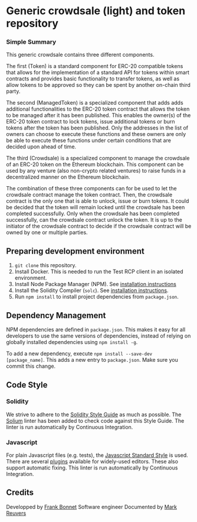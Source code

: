 # Generic crowdsale (light) and token repository

### Simple Summary
This generic crowdsale contains three different components.

The first (Token) is a standard component for ERC-20 compatible tokens that
allows for the implementation of a standard API for tokens within smart
contracts and provides basic functionality to transfer tokens, as well as
allow tokens to be approved so they can be spent by another on-chain third
party.

The second (ManagedToken) is a specialized component that adds adds additional 
functionalities to the ERC-20 token contract that allows the token to be managed 
after it has been published. This enables the owner(s) of the ERC-20 token contract 
to lock tokens, issue additional tokens or burn tokens after the token has been 
published. Only the addresses in the list of owners can choose to execute these 
functions and these owners are only be able to execute these functions under certain
conditions that are decided upon ahead of time.

The third (Crowdsale) is a specialized component to manage the
crowdsale of an ERC-20 token on the Ethereum blockchain. This component can
be used by any venture (also non-crypto related ventures) to raise funds in
a decentralized manner on the Ethereum blockchain.

The combination of these three components can for be used to let the crowdsale 
contract manage the token contract. Then, the crowdsale contract is the only one 
that is able to unlock, issue or burn tokens. It could be decided that the token 
will remain locked until the crowdsale has been completed successfully. Only when the
crowdsale has been completed successfully, can the crowdsale contract unlock the token. 
It is up to the initiator of the crowdsale contract to decide if the crowdsale 
contract will be owned by one or multiple parties.

## Preparing development environment

1. `git clone` this repository.
2. Install Docker. This is needed to run the Test RCP client in an isolated
   environment.
2. Install Node Package Manager (NPM). See [installation
   instructions](https://www.npmjs.com/get-npm)
3. Install the Solidity Compiler (`solc`). See [installation
   instructions](http://solidity.readthedocs.io/en/develop/installing-solidity.html).
4. Run `npm install` to install project dependencies from `package.json`.

## Dependency Management

NPM dependencies are defined in `package.json`.
This makes it easy for all developers to use the same versions of dependencies,
instead of relying on globally installed dependencies using `npm install -g`.

To add a new dependency, execute `npm install --save-dev [package_name]`. This
adds a new entry to `package.json`. Make sure you commit this change.

## Code Style

### Solidity

We strive to adhere to the [Solidity Style
Guide](http://solidity.readthedocs.io/en/latest/style-guide.html) as much as
possible. The [Solium](https://github.com/duaraghav8/Solium)
linter has been added to check code against this Style Guide. The linter is run
automatically by Continuous Integration.

### Javascript

For plain Javascript files (e.g. tests), the [Javascript Standard
Style](https://standardjs.com/) is used. There are several
[plugins](https://standardjs.com/#are-there-text-editor-plugins) available for
widely-used editors. These also support automatic fixing. This linter is run
automatically by Continuous Integration.

## Credits

Developped by [Frank Bonnet](https://www.linkedin.com/in/frank-bonnet-3b890865/) Software engineer
Documented by [Mark Reuvers](https://www.linkedin.com/in/mark-reuvers/) 